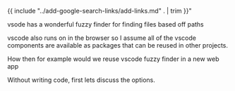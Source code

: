 {{ include "../add-google-search-links/add-links.md" . | trim }}"

vsode has a wonderful fuzzy finder for finding files based off paths

vscode also runs on in the browser so I assume all of the vscode components are available as packages that can be reused in other projects.

How then for example would we reuse vscode fuzzy finder in a new web app

Without writing code, first lets discuss the options.